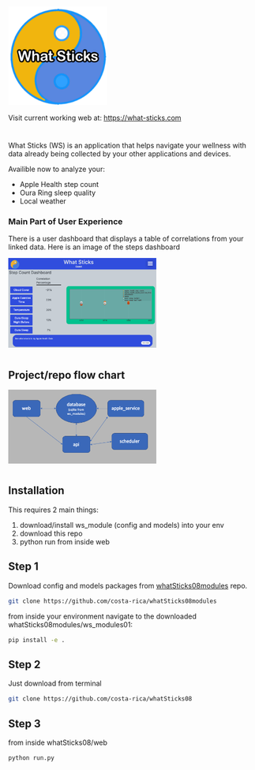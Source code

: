 
<img src="https://github.com/costa-rica/whatSticks08/blob/github-main/web/app_package/static/images/wshLogo_300px_doodle02.png?raw=true" alt="what sticks logo" width="200"/>

Visit current working web at:
https://what-sticks.com
#
What Sticks (WS) is an application that helps navigate your wellness with data already being collected by your other applications and devices.

Availible now to analyze your:
- Apple Health step count
- Oura Ring sleep quality
- Local weather

### Main Part of User Experience
There is a user dashboard that displays a table of correlations from your linked data. Here is an image of the steps dashboard

<img src="https://github.com/costa-rica/whatSticks08/blob/github-main/web/app_package/static/images/readme/stepsDashScreenShot.png?raw=true" alt="ws dash screenshot" width="300"/>

#
## Project/repo flow chart
<img src="https://github.com/costa-rica/whatSticks08/blob/github-main/web/app_package/static/images/readme/projectFlowChart.png?raw=true" alt="ws project flowchart" width="300"/>



#
## Installation
This requires 2 main things:
1. download/install ws_module (config and models) into your env
2. download this repo
3. python run from inside web

## Step 1
Download config and models packages from [whatSticks08modules](https://github.com/costa-rica/whatSticks08modules) repo.

```bash
git clone https://github.com/costa-rica/whatSticks08modules
```
from inside your environment navigate to the downloaded whatSticks08modules/ws_modules01:
```bash
pip install -e .
```
## Step 2
Just download from terminal
```bash
git clone https://github.com/costa-rica/whatSticks08
```

## Step 3
from inside whatSticks08/web
```bash
python run.py
```

